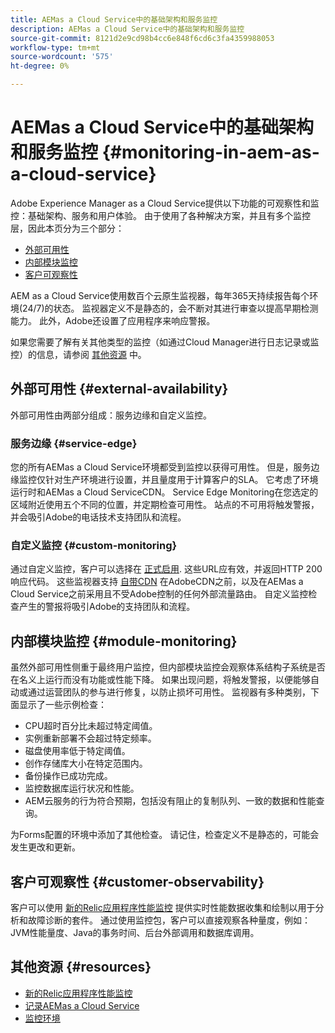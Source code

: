 ```yaml
---
title: AEMas a Cloud Service中的基础架构和服务监控
description: AEMas a Cloud Service中的基础架构和服务监控
source-git-commit: 8121d2e9cd98b4cc6e848f6cd6c3fa4359988053
workflow-type: tm+mt
source-wordcount: '575'
ht-degree: 0%

---
```



# AEMas a Cloud Service中的基础架构和服务监控 {#monitoring-in-aem-as-a-cloud-service}

Adobe Experience Manager as a Cloud Service提供以下功能的可观察性和监控：基础架构、服务和用户体验。 由于使用了各种解决方案，并且有多个监控层，因此本页分为三个部分：

* [外部可用性](#external-availability)
* [内部模块监控](#module-monitoring)
* [客户可观察性](#customer-observability)

AEM as a Cloud Service使用数百个云原生监视器，每年365天持续报告每个环境(24/7)的状态。 监视器定义不是静态的，会不断对其进行审查以提高早期检测能力。 此外，Adobe还设置了应用程序来响应警报。

如果您需要了解有关其他类型的监控（如通过Cloud Manager进行日志记录或监控）的信息，请参阅 [其他资源](#resources) 中。

## 外部可用性 {#external-availability}

外部可用性由两部分组成：服务边缘和自定义监控。

### 服务边缘 {#service-edge}

您的所有AEMas a Cloud Service环境都受到监控以获得可用性。 但是，服务边缘监控仅针对生产环境进行设置，并且量度用于计算客户的SLA。 它考虑了环境运行时和AEMas a Cloud ServiceCDN。 Service Edge Monitoring在您选定的区域附近使用五个不同的位置，并定期检查可用性。 站点的不可用将触发警报，并会吸引Adobe的电话技术支持团队和流程。

### 自定义监控 {#custom-monitoring}

通过自定义监控，客户可以选择在 [正式启用](/help/journey-migration/go-live.md). 这些URL应有效，并返回HTTP 200响应代码。 这些监视器支持 [自带CDN](/help/implementing/dispatcher/cdn.md#point-to-point-CDN) 在AdobeCDN之前，以及在AEMas a Cloud Service之前采用且不受Adobe控制的任何外部流量路由。 自定义监控检查产生的警报将吸引Adobe的支持团队和流程。

## 内部模块监控 {#module-monitoring}

虽然外部可用性侧重于最终用户监控，但内部模块监控会观察体系结构子系统是否在名义上运行而没有功能或性能下降。 如果出现问题，将触发警报，以便能够自动或通过运营团队的参与进行修复，以防止损坏可用性。 监视器有多种类别，下面显示了一些示例检查：

* CPU超时百分比未超过特定阈值。
* 实例重新部署不会超过特定频率。
* 磁盘使用率低于特定阈值。
* 创作存储库大小在特定范围内。
* 备份操作已成功完成。
* 监控数据库运行状况和性能。
* AEM云服务的行为符合预期，包括没有阻止的复制队列、一致的数据和性能查询。

为Forms配置的环境中添加了其他检查。 请记住，检查定义不是静态的，可能会发生更改和更新。

## 客户可观察性 {#customer-observability}

客户可以使用 [新的Relic应用程序性能监控](https://experienceleague.adobe.com/docs/experience-manager-cloud-service/content/implementing/using-cloud-manager/user-access-new-relic.html) 提供实时性能数据收集和绘制以用于分析和故障诊断的套件。 通过使用监控包，客户可以直接观察各种量度，例如：JVM性能量度、Java的事务时间、后台外部调用和数据库调用。

## 其他资源 {#resources}

* [新的Relic应用程序性能监控](https://experienceleague.adobe.com/docs/experience-manager-cloud-service/content/implementing/using-cloud-manager/user-access-new-relic.html)
* [记录AEMas a Cloud Service](https://experienceleague.adobe.com/docs/experience-manager-cloud-service/content/implementing/developing/logging.html)
* [监控环境](https://experienceleague.adobe.com/docs/experience-manager-cloud-manager/content/using/monitoring-environments.html)
